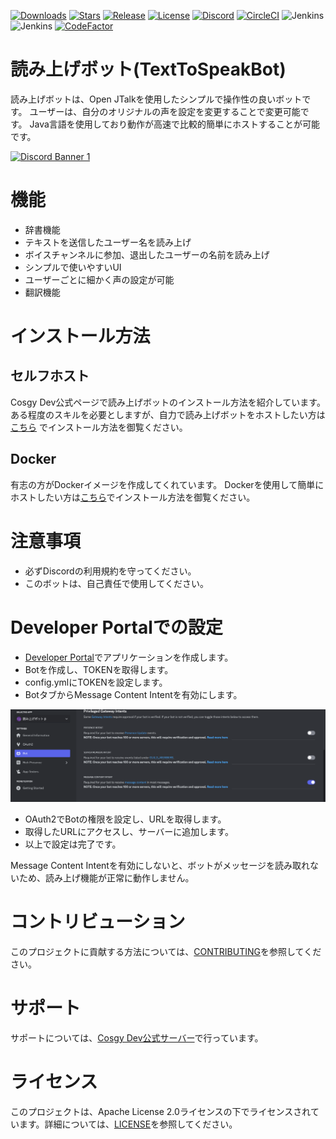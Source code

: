 [![Downloads](https://img.shields.io/github/downloads/Cosgy-Dev/TextToSpeakBot/total.svg)](https://github.com/Cosgy-Dev/TextToSpeakBot/releases/latest)
[![Stars](https://img.shields.io/github/stars/Cosgy-Dev/TextToSpeakBot.svg)](https://github.com/Cosgy-Dev/TextToSpeakBot/stargazers)
[![Release](https://img.shields.io/github/release/Cosgy-Dev/TextToSpeakBot.svg)](https://github.com/Cosgy-Dev/TextToSpeakBot/releases/latest)
[![License](https://img.shields.io/github/license/Cosgy-Dev/TextToSpeakBot.svg)](https://github.com/Cosgy-Dev/TextToSpeakBot/blob/master/LICENSE)
[![Discord](https://discordapp.com/api/guilds/497317844191805450/widget.png)](https://discord.gg/RBpkHxf)
[![CircleCI](https://circleci.com/gh/Cosgy-Dev/TextToSpeakBot.svg?style=shield)](https://app.circleci.com/pipelines/github/Cosgy-Dev)
![Jenkins](https://img.shields.io/jenkins/build?jobUrl=https%3A%2F%2Fci.cosgy.dev%2Fjob%2FTextToSpeakBot_Dev%2F&label=%E9%96%8B%E7%99%BA%E3%83%93%E3%83%AB%E3%83%89)
![Jenkins](https://img.shields.io/jenkins/build?jobUrl=https%3A%2F%2Fci.cosgy.dev%2Fjob%2FTextToSpeakBot%2F&label=%E5%AE%89%E5%AE%9A%E3%83%93%E3%83%AB%E3%83%89)
[![CodeFactor](https://www.codefactor.io/repository/github/cosgy-dev/texttospeakbot/badge)](https://www.codefactor.io/repository/github/cosgy-dev/texttospeakbot)

# 読み上げボット(TextToSpeakBot)

読み上げボットは、Open JTalkを使用したシンプルで操作性の良いボットです。
ユーザーは、自分のオリジナルの声を設定を変更することで変更可能です。
Java言語を使用しており動作が高速で比較的簡単にホストすることが可能です。

[![Discord Banner 1](https://discordapp.com/api/guilds/497317844191805450/widget.png?style=banner1)](https://discord.gg/RBpkHxf)

# 機能

- 辞書機能
- テキストを送信したユーザー名を読み上げ
- ボイスチャンネルに参加、退出したユーザーの名前を読み上げ
- シンプルで使いやすいUI
- ユーザーごとに細かく声の設定が可能
- 翻訳機能

# インストール方法

## セルフホスト
Cosgy Dev公式ページで読み上げボットのインストール方法を紹介しています。
ある程度のスキルを必要としますが、自力で読み上げボットをホストしたい方は[こちら](https://www.cosgy.dev/2021/09/09/post-476/)
でインストール方法を御覧ください。

## Docker
有志の方がDockerイメージを作成してくれています。
Dockerを使用して簡単にホストしたい方は[こちら](https://github.com/masebb/docker-TextToSpeakBot)でインストール方法を御覧ください。

# 注意事項
- 必ずDiscordの利用規約を守ってください。
- このボットは、自己責任で使用してください。

# Developer Portalでの設定
- [Developer Portal](https://discord.com/developers/applications)でアプリケーションを作成します。
- Botを作成し、TOKENを取得します。
- config.ymlにTOKENを設定します。
- BotタブからMessage Content Intentを有効にします。

![ポータル画像](./img/portal-msg-intent.png)

- OAuth2でBotの権限を設定し、URLを取得します。
- 取得したURLにアクセスし、サーバーに追加します。
- 以上で設定は完了です。

Message Content Intentを有効にしないと、ボットがメッセージを読み取れないため、読み上げ機能が正常に動作しません。

# コントリビューション
このプロジェクトに貢献する方法については、[CONTRIBUTING](CONTRIBUTING.md)を参照してください。

# サポート
サポートについては、[Cosgy Dev公式サーバー](https://discord.gg/RBpkHxf)で行っています。

<!--# 開発支援
このプロジェクトは、[JetBrains](https://www.jetbrains.com/)のIntelliJ IDEAを使用して開発されています。

[![JetBrains](https://www.jetbrains.com/company/brand/img/jetbrains_logo.png)](https://www.jetbrains.com/)
-->
# ライセンス
このプロジェクトは、Apache License 2.0ライセンスの下でライセンスされています。詳細については、[LICENSE](LICENSE)を参照してください。